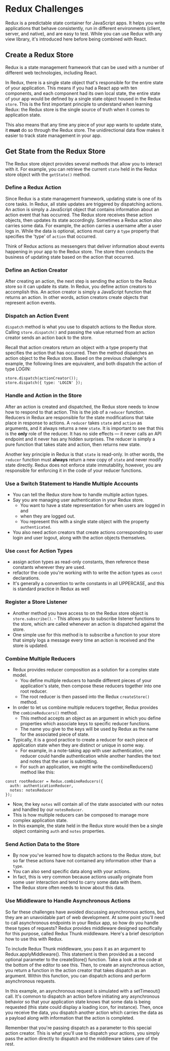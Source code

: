 # Redux Challenges
Redux is a predictable state container for JavaScript apps. It helps you write applications that behave consistently, run in different environments (client, server, and native), and are easy to test. While you can use Redux with any view library, it's introduced here before being combined with React.

## Create a Redux Store
Redux is a state management framework that can be used with a number of different web technologies, including React.

In Redux, there is a single state object that's responsible for the entire state of your application. This means if you had a React app with ten components, and each component had its own local state, the entire state of your app would be defined by a single state object housed in the Redux `store`. This is the first important principle to understand when learning Redux: the Redux store is the single source of truth when it comes to application state.

This also means that any time any piece of your app wants to update state, it **must** do so through the Redux store. The unidirectional data flow makes it easier to track state management in your app.

## Get State from the Redux Store
The Redux store object provides several methods that allow you to interact with it. For example, you can retrieve the current `state` held in the Redux store object with the `getState()` method.

### Define a Redux Action
Since Redux is a state management framework, updating state is one of its core tasks. In Redux, all state updates are triggered by dispatching actions. An action is simply a JavaScript object that contains information about an action event that has occurred. The Redux store receives these action objects, then updates its state accordingly. Sometimes a Redux action also carries some data. For example, the action carries a username after a user logs in. While the data is optional, actions must carry a `type` property that specifies the 'type' of `action` that occurred.

Think of Redux actions as messengers that deliver information about events happening in your app to the Redux store. The store then conducts the business of updating state based on the action that occurred.

### Define an Action Creator
After creating an action, the next step is sending the action to the Redux store so it can update its state. In Redux, you define action creators to accomplish this. An action creator is simply a JavaScript function that returns an action. In other words, action creators create objects that represent action events.

### Dispatch an Action Event
`dispatch` method is what you use to dispatch actions to the Redux store. Calling `store.dispatch()` and passing the value returned from an action creator sends an action back to the store.

Recall that action creators return an object with a type property that specifies the action that has occurred. Then the method dispatches an action object to the Redux store. Based on the previous challenge's example, the following lines are equivalent, and both dispatch the action of type LOGIN:
```
store.dispatch(actionCreator());
store.dispatch({ type: 'LOGIN' });
```

### Handle and Action in the Store
After an action is created and dispatched, the Redux store needs to know how to respond to that action. This is the job of a `reducer` function. Reducers in Redux are responsible for the state modifications that take place in response to actions. A `reducer` takes `state` and `action` as arguments, and it always returns a new `state`. It is important to see that this is the **only** role of the reducer. It has no side effects — it never calls an API endpoint and it never has any hidden surprises. The reducer is simply a pure function that takes state and action, then returns new state.

Another key principle in Redux is that `state` is read-only. In other words, the `reducer` function must **always** return a new copy of `state` and never modify state directly. Redux does not enforce state immutability, however, you are responsible for enforcing it in the code of your reducer functions.

### Use a Switch Statement to Handle Multiple Accounts
- You can tell the Redux store how to handle multiple action types.
- Say you are managing user authentication in your Redux store.
  - You want to have a state representation for when users are logged in and
  - when they are logged out.
  - You represent this with a single state object with the property `authenticated`.
- You also need action creators that create actions corresponding to user login and user logout, along with the action objects themselves.


### Use `const` for Action Types
- assign action types as read-only constants, then reference these constants wherever they are used.
- refactor the code you're working with to write the action types as `const` declarations.
- It's generally a convention to write constants in all UPPERCASE, and this is standard practice in Redux as well

### Register a Store Listener
- Another method you have access to on the Redux store object is `store.subscribe()`. - This allows you to subscribe listener functions to the store, which are called whenever an action is dispatched against the store.
- One simple use for this method is to subscribe a function to your store that simply logs a message every time an action is received and the store is updated.

### Combine Multiple Reducers
- Redux provides reducer composition as a solution for a complex state model.
  - You define multiple reducers to handle different pieces of your application's state, then compose these reducers together into one root reducer.
  - The root reducer is then passed into the Redux `createStore()` method.
- In order to let us combine multiple reducers together, Redux provides the `combineReducers()` method.
  - This method accepts an object as an argument in which you define properties which associate keys to specific reducer functions.
  - The name you give to the keys will be used by Redux as the name for the associated piece of state.
- Typically, it is a good practice to create a reducer for each piece of application state when they are distinct or unique in some way.
  - For example, in a note-taking app with user authentication, one reducer could handle authentication while another handles the text and notes that the user is submitting.
  - For such an application, we might write the combineReducers() method like this:
```
const rootReducer = Redux.combineReducers({
  auth: authenticationReducer,
  notes: notesReducer
});
```
  - Now, the key `notes` will contain all of the state associated with our notes and handled by our `notesReducer`.
  - This is how multiple reducers can be composed to manage more complex application state.
  - In this example, the state held in the Redux store would then be a single object containing `auth` and `notes` properties.


### Send Action Data to the Store
- By now you've learned how to dispatch actions to the Redux store, but so far these actions have not contained any information other than a `type`.
- You can also send specific data along with your actions.
- In fact, this is very common because actions usually originate from some user interaction and tend to carry some data with them.
- The Redux store often needs to know about this data.

### Use Middleware to Handle Asynchronous Actions
So far these challenges have avoided discussing asynchronous actions, but they are an unavoidable part of web development. At some point you'll need to call asynchronous endpoints in your Redux app, so how do you handle these types of requests? Redux provides middleware designed specifically for this purpose, called Redux Thunk middleware. Here's a brief description how to use this with Redux.

To include Redux Thunk middleware, you pass it as an argument to Redux.applyMiddleware(). This statement is then provided as a second optional parameter to the createStore() function. Take a look at the code at the bottom of the editor to see this. Then, to create an asynchronous action, you return a function in the action creator that takes dispatch as an argument. Within this function, you can dispatch actions and perform asynchronous requests.

In this example, an asynchronous request is simulated with a setTimeout() call. It's common to dispatch an action before initiating any asynchronous behavior so that your application state knows that some data is being requested (this state could display a loading icon, for instance). Then, once you receive the data, you dispatch another action which carries the data as a payload along with information that the action is completed.

Remember that you're passing dispatch as a parameter to this special action creator. This is what you'll use to dispatch your actions, you simply pass the action directly to dispatch and the middleware takes care of the rest.
